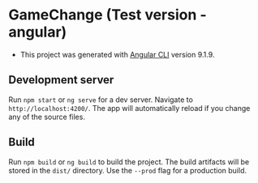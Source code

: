 # GameChange (Test version - angular)

- This project was generated with [Angular CLI](https://github.com/angular/angular-cli) version 9.1.9.

## Development server

Run `npm start` or `ng serve`  for a dev server. 
Navigate to `http://localhost:4200/`. The app will automatically reload if you change any of the source files.

## Build

Run `npm build` or `ng build` to build the project. 
The build artifacts will be stored in the `dist/` directory.
Use the `--prod` flag for a production build.

